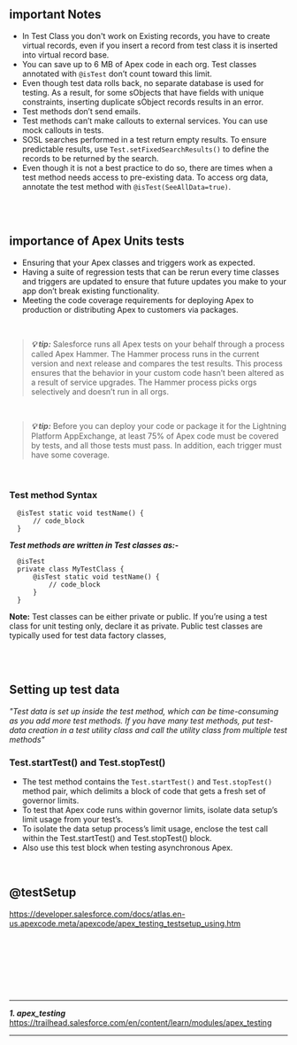 ## important Notes
- In Test Class you don't work on Existing records, you have to create virtual records, even if you insert a record from test class it is inserted into virtual record base.
- You can save up to 6 MB of Apex code in each org. Test classes annotated with ``@isTest`` don’t count toward this limit.
- Even though test data rolls back, no separate database is used for testing. As a result, for some sObjects that have fields with unique constraints, inserting duplicate sObject records results in an error.
- Test methods don’t send emails.
- Test methods can’t make callouts to external services. You can use mock callouts in tests.
- SOSL searches performed in a test return empty results. To ensure predictable results, use ``Test.setFixedSearchResults()`` to define the records to be returned by the search.
- Even though it is not a best practice to do so, there are times when a test method needs access to pre-existing data. To access org data, annotate the test method with ``@isTest(SeeAllData=true)``. 


<br/>


<br/>


## importance of Apex Units tests
- Ensuring that your Apex classes and triggers work as expected.
- Having a suite of regression tests that can be rerun every time classes and triggers are updated to ensure that future updates you make to your app don’t break existing functionality.
- Meeting the code coverage requirements for deploying Apex to production or distributing Apex to customers via packages.


<br/>


> ***💡 tip:*** Salesforce runs all Apex tests on your behalf through a process called Apex Hammer. The Hammer process runs in the current version and next release and compares the test results. This process ensures that the behavior in your custom code hasn’t been altered as a result of service upgrades. The Hammer process picks orgs selectively and doesn’t run in all orgs.


<br/>


> ***💡 tip:*** Before you can deploy your code or package it for the Lightning Platform AppExchange, at least 75% of Apex code must be covered by tests, and all those tests must pass. In addition, each trigger must have some coverage. 


<br/>


### Test method Syntax
```apex
  @isTest static void testName() {
      // code_block
  }
```

***Test methods are written in Test classes as:-***
```apex
  @isTest
  private class MyTestClass {
      @isTest static void testName() {
          // code_block
      }
  }
```

**Note:** Test classes can be either private or public. If you’re using a test class for unit testing only, declare it as private. Public test classes are typically used for test data factory classes,



<br/>


<br/>


## Setting up test data
<em> "Test data is set up inside the test method, which can be time-consuming as you add more test methods. If you have many test methods, put test-data creation in a test utility class and call the utility class from multiple test methods" </em>

### Test.startTest() and Test.stopTest()
- The test method contains the ``Test.startTest()`` and ``Test.stopTest()`` method pair, which delimits a block of code that gets a fresh set of governor limits.  
- To test that Apex code runs within governor limits, isolate data setup’s limit usage from your test’s. 
- To isolate the data setup process’s limit usage, enclose the test call within the Test.startTest() and Test.stopTest() block. 
- Also use this test block when testing asynchronous Apex. 



<br/>


## @testSetup
https://developer.salesforce.com/docs/atlas.en-us.apexcode.meta/apexcode/apex_testing_testsetup_using.htm








 

<br/>


<br/>


<br/>


<br/>


<br/>


<br/>


---

***1. apex_testing***  https://trailhead.salesforce.com/en/content/learn/modules/apex_testing




---
